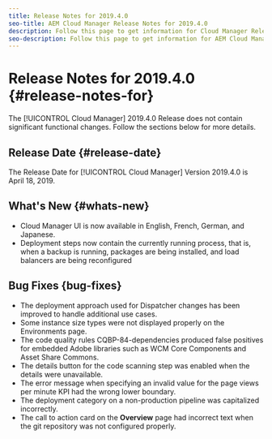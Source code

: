 ```yaml
---
title: Release Notes for 2019.4.0
seo-title: AEM Cloud Manager Release Notes for 2019.4.0
description: Follow this page to get information for Cloud Manager Release 2019.4.0.
seo-description: Follow this page to get information for AEM Cloud Manager Release 2019.4.0.
---
```


# Release Notes for 2019.4.0 {#release-notes-for}

The [!UICONTROL Cloud Manager] 2019.4.0 Release does not contain significant functional changes. Follow the sections below for more details.

## Release Date {#release-date}

The Release Date for [!UICONTROL Cloud Manager] Version 2019.4.0 is April 18, 2019.

## What's New {#whats-new}

* Cloud Manager UI is now available in English, French, German, and Japanese.
* Deployment steps now contain the currently running process, that is, when a backup is running, packages are being installed, and load balancers are being reconfigured

## Bug Fixes {bug-fixes}

* The deployment approach used for Dispatcher changes has been improved to handle additional use cases.
* Some instance size types were not displayed properly on the Environments page.
* The code quality rules CQBP-84-dependencies produced false positives for embedded Adobe libraries such as WCM Core Components and Asset Share Commons.
* The details button for the code scanning step was enabled when the details were unavailable.
* The error message when specifying an invalid value for the page views per minute KPI had the wrong lower boundary.
* The deployment category on a non-production pipeline was capitalized incorrectly.
* The call to action card on the **Overview** page had incorrect text when the git repository was not configured properly.
